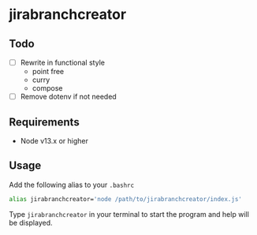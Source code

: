 # jirabranchcreator

## Todo
- [ ] Rewrite in functional style
  - point free
  - curry
  - compose
- [ ] Remove dotenv if not needed

## Requirements
- Node v13.x or higher

## Usage

Add the following alias to your `.bashrc`

```sh
alias jirabranchcreator='node /path/to/jirabranchcreator/index.js'
```

Type `jirabranchcreator` in your terminal to start the program and help will be displayed.
